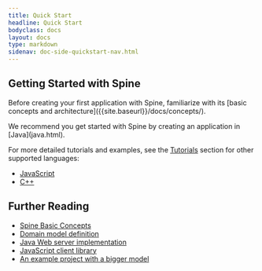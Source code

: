 ```yaml
---
title: Quick Start
headline: Quick Start
bodyclass: docs
layout: docs
type: markdown
sidenav: doc-side-quickstart-nav.html
---
```

<h2 class="top">Getting Started with Spine</h2>

<div id="toc" class="toc hide-block"></div>

<p class="note">Before creating your first application with Spine, familiarize with its [basic concepts and architecture]({{site.baseurl}}/docs/concepts/).</p>
We recommend you get started with Spine by creating an application in [Java](java.html).

For more detailed tutorials and examples, see the [Tutorials]({{site.baseurl}}/docs/tutorials) section for other supported languages:
 - [JavaScript](javascript.html)
 - [C++](cpp.html)

## Further Reading
  * [Spine Basic Concepts](https://spine.io/docs/concepts/)
  * [Domain model definition](https://spine.io/docs/guides/model-definition.html)
  * [Java Web server implementation](https://github.com/SpineEventEngine/web)
  * [JavaScript client library](https://www.npmjs.com/package/spine-web)
  * [An example project with a bigger model](https://github.com/SpineEventEngine/todo-list)